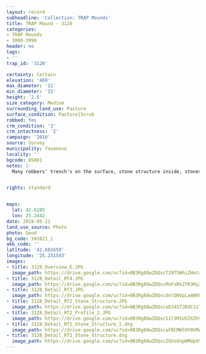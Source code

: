 ```yaml
---
layout: record
subheadline: 'Collection: TRAP Mounds'
title: TRAP Mound - 3128
categories:
- TRAP Mounds
- 3000-3999
header: no
tags:
- ''
trap_id: '3128'

certainty: Certain
elevation: '469'
max_diameter: '21'
min_diameter: '15'
height: '2.5'
size_category: Medium
surrounding_land_use: Pasture
surface_condition: Pasture|Scrub
robbed: Yes
crm_condition: '3'
crm_intactness: '2'
campaign: '2010'
source: Survey
municipality: Yasenovo
locality: ''
bgcode: DS001
notes: |-
  Many robbers' trench's on the surface, stone structure inside, stones on the surface.


rights: standard


maps:
  lat: 42.6285
  lon: 25.2442
date: 2018-05-21
land_use_source: Photo
photo: Good
bg_code: YAS021_1
akb_code: ''
latitude: '42.682659'
longitude: '25.231543'
images:
- title: 3128_Overview_E.JPG
  image_path: https://drive.google.com/uc?id=0B3Rg88wZDQscT29TSWhiZHotaWc
- title: 3128_Detail_RT4.JPG
  image_path: https://drive.google.com/uc?id=0B3Rg88wZDQscMnFxRkZYR3MyZTg
- title: 3128_Detail_RT3.JPG
  image_path: https://drive.google.com/uc?id=0B3Rg88wZDQscdnlQNVpLamNhMk0
- title: 3128_Detail_RT2_Stone_Structure.JPG
  image_path: https://drive.google.com/uc?id=0B3Rg88wZDQsceDJ4STJKdC1sTjg
- title: 3128_Detail_RT2_Profile_2.JPG
  image_path: https://drive.google.com/uc?id=0B3Rg88wZDQscS1l5M1U5ZXZhVjA
- title: 3128_Detail_RT1_Stone_Structure_I.dng
  image_path: https://drive.google.com/uc?id=0B3Rg88wZDQscaFBCMWlHY0VRWTg
- title: 3128_Detail_RT1_Stone_Structure.dng
  image_path: https://drive.google.com/uc?id=0B3Rg88wZDQscZGVsUnpWMUpXSEE
---
```

